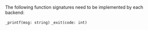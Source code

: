 The following function signatures need to be implemented by each backend:

`_printf(msg: string)`
`_exit(code: int)`
